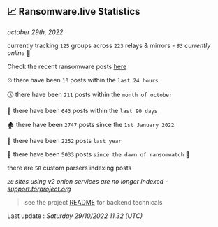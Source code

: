 
## 📈 Ransomware.live Statistics
_october 29th, 2022_

currently tracking `125` groups across `223` relays & mirrors - _`83` currently online_ 📡

Check the recent ransomware posts [here](https://www.ransomware.live/#/recentposts)


⏲ there have been `10` posts within the `last 24 hours`

🕓 there have been `211` posts within the `month of october`

📅 there have been `643` posts within the `last 90 days`

🏚 there have been `2747` posts since the `1st January 2022`

🚀 there have been `2252` posts `last year`

🦕 there have been `5033` posts `since the dawn of ransomwatch` 🐣

there are `58` custom parsers indexing posts

_`20` sites using v2 onion services are no longer indexed - [support.torproject.org](https://support.torproject.org/onionservices/v2-deprecation/)_

> see the project [README](https://github.com/jmousqueton/ransomwatch#readme) for backend technicals



Last update : _Saturday 29/10/2022 11.32 (UTC)_

